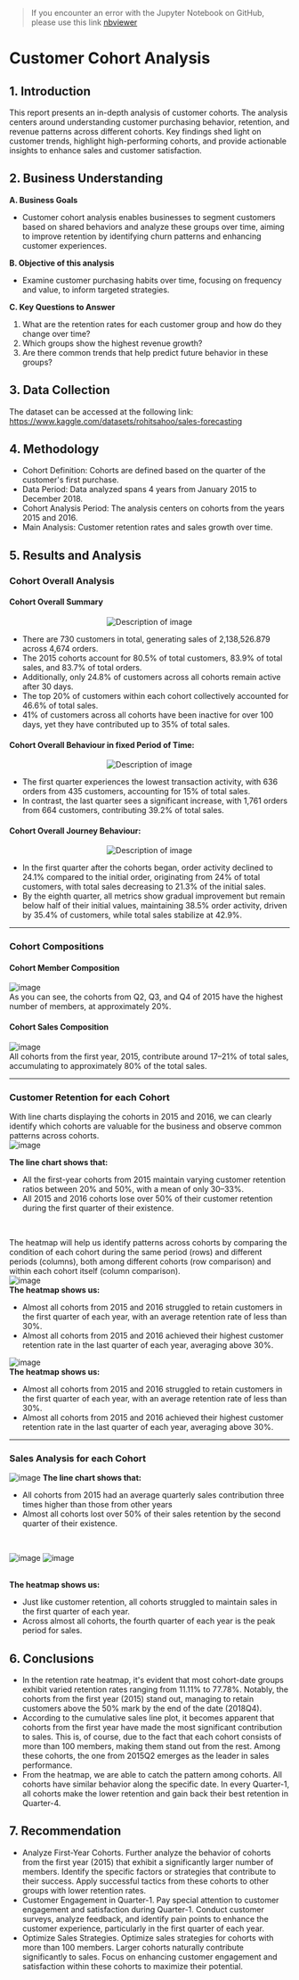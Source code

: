 > If you encounter an error with the Jupyter Notebook on GitHub, please use this link [nbviewer](https://nbviewer.org/github/Agungvpzz/Customer-Cohort-Analysis/blob/superstore/Cohort%20Analysis%20SuperStore.ipynb)

# Customer Cohort Analysis

## 1. Introduction
This report presents an in-depth analysis of customer cohorts. The analysis centers around understanding customer purchasing behavior, retention, and revenue patterns across different cohorts. Key findings shed light on customer trends, highlight high-performing cohorts, and provide actionable insights to enhance sales and customer satisfaction.

## 2. Business Understanding
**A. Business Goals**
- Customer cohort analysis enables businesses to segment customers based on shared behaviors and analyze these groups over time, aiming to improve retention by identifying churn patterns and enhancing customer experiences.

**B. Objective of this analysis**
- Examine customer purchasing habits over time, focusing on frequency and value, to inform targeted strategies.

**C. Key Questions to Answer**
1. What are the retention rates for each customer group and how do they change over time?
2. Which groups show the highest revenue growth?
3. Are there common trends that help predict future behavior in these groups?

## 3. Data Collection
The dataset can be accessed at the following link: https://www.kaggle.com/datasets/rohitsahoo/sales-forecasting

## 4. Methodology
- Cohort Definition: Cohorts are defined based on the quarter of the customer's first purchase.
- Data Period: Data analyzed spans 4 years from January 2015 to December 2018.
- Cohort Analysis Period: The analysis centers on cohorts from the years 2015 and 2016.
- Main Analysis: Customer retention rates and sales growth over time.

## 5. Results and Analysis
### Cohort Overall Analysis

#### Cohort Overall Summary
<p align="center"><img src="https://github.com/user-attachments/assets/0ebe92e5-79bf-4a86-bd87-d804f0d9a202" alt="Description of image"></p>

- There are 730 customers in total, generating sales of 2,138,526.879 across 4,674 orders.
- The 2015 cohorts account for 80.5% of total customers, 83.9% of total sales, and 83.7% of total orders.
- Additionally, only 24.8% of customers across all cohorts remain active after 30 days.
- The top 20% of customers within each cohort collectively accounted for 46.6% of total sales.
- 41% of customers across all cohorts have been inactive for over 100 days, yet they have contributed up to 35% of total sales.

#### Cohort Overall Behaviour in fixed Period of Time:
<p align="center"><img src="https://github.com/user-attachments/assets/c1db9d2c-26e4-42be-a103-c0e5a957671e" alt="Description of image"></p>

- The first quarter experiences the lowest transaction activity, with 636 orders from 435 customers, accounting for 15% of total sales.
- In contrast, the last quarter sees a significant increase, with 1,761 orders from 664 customers, contributing 39.2% of total sales.

#### Cohort Overall Journey Behaviour:
<p align="center"><img src="https://github.com/user-attachments/assets/8ab17f2e-7f19-4739-8df9-31e6242967ae" alt="Description of image"></p>

- In the first quarter after the cohorts began, order activity declined to 24.1% compared to the initial order, originating from 24% of total customers, with total sales decreasing to 21.3% of the initial sales.
- By the eighth quarter, all metrics show gradual improvement but remain below half of their initial values, maintaining 38.5% order activity, driven by 35.4% of customers, while total sales stabilize at 42.9%.

---
### Cohort Compositions

#### Cohort Member Composition
![image](https://github.com/user-attachments/assets/bd672033-445a-41b3-a819-4772d54ecc88)
<br>As you can see, the cohorts from Q2, Q3, and Q4 of 2015 have the highest number of members, at approximately 20%.

#### Cohort Sales Composition
![image](https://github.com/user-attachments/assets/3db6d1f6-fa01-4c48-82aa-1be78163ab7f)
<br>All cohorts from the first year, 2015, contribute around 17–21% of total sales, accumulating to approximately 80% of the total sales.

---
### Customer Retention for each Cohort
With line charts displaying the cohorts in 2015 and 2016, we can clearly identify which cohorts are valuable for the business and observe common patterns across cohorts. <br>
![image](https://github.com/user-attachments/assets/d41c50de-3dd0-4dc9-8683-70397b90148f)

**The line chart shows that:**
- All the first-year cohorts from 2015 maintain varying customer retention ratios between 20% and 50%, with a mean of only 30–33%.
- All 2015 and 2016 cohorts lose over 50% of their customer retention during the first quarter of their existence.
<br>

The heatmap will help us identify patterns across cohorts by comparing the condition of each cohort during the same period (rows) and different periods (columns), both among different cohorts (row comparison) and within each cohort itself (column comparison). <br>
![image](https://github.com/user-attachments/assets/a1ae0520-d042-4120-92dc-5e20970a493c)
<br>**The heatmap shows us:**
- Almost all cohorts from 2015 and 2016 struggled to retain customers in the first quarter of each year, with an average retention rate of less than 30%.
- Almost all cohorts from 2015 and 2016 achieved their highest customer retention rate in the last quarter of each year, averaging above 30%.

![image](https://github.com/user-attachments/assets/fe1e627a-d81f-4230-98f5-e974ce7ddf17)
<br>**The heatmap shows us:**
- Almost all cohorts from 2015 and 2016 struggled to retain customers in the first quarter of each year, with an average retention rate of less than 30%.
- Almost all cohorts from 2015 and 2016 achieved their highest customer retention rate in the last quarter of each year, averaging above 30%.
---
### Sales Analysis for each Cohort
![image](https://github.com/user-attachments/assets/7b3b1a79-abbd-45e1-aa2b-e5caa0d67c7f)
**The line chart shows that:**
- All cohorts from 2015 had an average quarterly sales contribution three times higher than those from other years
- Almost all cohorts lost over 50% of their sales retention by the second quarter of their existence.
<br>

![image](https://github.com/user-attachments/assets/17c80eef-9014-49f8-bf83-ac185b3898da)
![image](https://github.com/user-attachments/assets/8854a09e-cba1-4388-b351-d37668b9c5e3)

<br>**The heatmap shows us:**
- Just like customer retention, all cohorts struggled to maintain sales in the first quarter of each year.
- Across almost all cohorts, the fourth quarter of each year is the peak period for sales.

## 6. Conclusions
- In the retention rate heatmap, it's evident that most cohort-date groups exhibit varied retention rates ranging from 11.11% to 77.78%. Notably, the cohorts from the first year (2015) stand out, managing to retain customers above the 50% mark by the end of the date (2018Q4).
- According to the cumulative sales line plot, it becomes apparent that cohorts from the first year have made the most significant contribution to sales. This is, of course, due to the fact that each cohort consists of more than 100 members, making them stand out from the rest. Among these cohorts, the one from 2015Q2 emerges as the leader in sales performance.
- From the heatmap, we are able to catch the pattern among cohorts. All cohorts have similar behavior along the specific date. In every Quarter-1, all cohorts make the lower retention and gain back their best retention in Quarter-4.

## 7. Recommendation
- Analyze First-Year Cohorts. Further analyze the behavior of cohorts from the first year (2015) that exhibit a significantly larger number of members. Identify the specific factors or strategies that contribute to their success. Apply successful tactics from these cohorts to other groups with lower retention rates.
- Customer Engagement in Quarter-1. Pay special attention to customer engagement and satisfaction during Quarter-1. Conduct customer surveys, analyze feedback, and identify pain points to enhance the customer experience, particularly in the first quarter of each year.
- Optimize Sales Strategies. Optimize sales strategies for cohorts with more than 100 members. Larger cohorts naturally contribute significantly to sales. Focus on enhancing customer engagement and satisfaction within these cohorts to maximize their potential.

